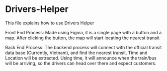 # Drivers-Helper

This file explains how to use Drivers Helper

Front End Process: Made using Figma, it is a single page with a button and a map. After clicking the button, the map will start locating the nearest transit

Back End Process: The backend process will connect with the official transit data base (Currently, Vietnam), and find the nearest transit. Time and Location will be extracted.
Using time, it will announce when the train/bus will be arriving, so the drivers can head over there and expect customers.
